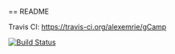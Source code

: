 == README

Travis CI: https://travis-ci.org/alexemrie/gCamp

[![Build Status](https://travis-ci.org/alexemrie/gCamp.svg?branch=master)](https://travis-ci.org/alexemrie/gCamp)

